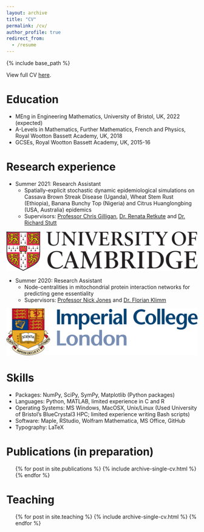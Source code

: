 ```yaml
---
layout: archive
title: "CV"
permalink: /cv/
author_profile: true
redirect_from:
  - /resume
---
```


{% include base_path %}

View full CV [here](http://vedang-joshi.github.io/files/cv-6.pdf).

Education
======
* MEng in Engineering Mathematics, University of Bristol, UK, 2022 (expected)
* A-Levels in Mathematics, Further Mathematics, French and Physics, Royal Wootton Bassett Academy, UK, 2018
* GCSEs, Royal Wootton Bassett Academy, UK, 2015-16

Research experience
======
* Summer 2021: Research Assistant
  * Spatially-explicit stochastic dynamic epidemiological simulations on Cassava Brown Streak Disease (Uganda), Wheat Stem Rust (Ethiopia), Banana Bunchy Top (Nigeria) and Citrus Huanglongbing (USA, Australia) epidemics
  * Supervisors: [Professor Chris Gilligan](https://www.plantsci.cam.ac.uk/directory/gilligan-chris), [Dr. Renata Retkute](https://www.plantsci.cam.ac.uk/directory/retkute-renata) and [Dr. Richard Stutt](https://www.plantsci.cam.ac.uk/directory/stutt-richard)

![Editing a markdown file for a talk](/images/cam_logo.png)

* Summer 2020: Research Assistant
  * Node-centralities in mitochondrial protein interaction networks for predicting gene essentiality
  * Supervisors: [Professor Nick Jones](https://www.imperial.ac.uk/people/nick.jones) and [Dr. Florian Klimm](https://floklimm.github.io)

![Editing a markdown file for a talk](/images/imperial.png)
  
Skills
======
* Packages: NumPy, SciPy, SymPy, Matplotlib (Python packages)
* Languages: Python, MATLAB, limited experience in C and R
* Operating Systems: MS Windows, MacOSX, Unix/Linux (Used University of Bristol’s BlueCrystal3 HPC; limited experience writing Bash scripts)
* Software: Maple, RStudio, Wolfram Mathematica, MS Office, GitHub
* Typography: LaTeX

Publications (in preparation)
======
  <ul>{% for post in site.publications %}
    {% include archive-single-cv.html %}
  {% endfor %}</ul>
  
Teaching
======
  <ul>{% for post in site.teaching %}
    {% include archive-single-cv.html %}
  {% endfor %}</ul>

